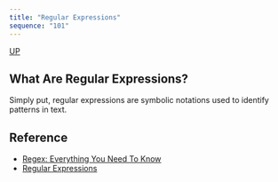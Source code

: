 ```yaml
---
title: "Regular Expressions"
sequence: "101"
---
```


[UP](/bash.html)


## What Are Regular Expressions?

Simply put, regular expressions are symbolic notations used to identify patterns in text.

## Reference

- [Regex: Everything You Need To Know](https://www.codepicky.com/regex/)
- [Regular Expressions](http://tldp.org/LDP/abs/html/regexp.html)
